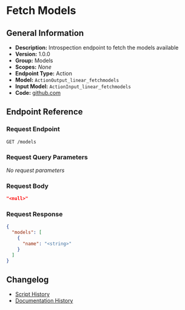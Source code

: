 <!-- BEGIN GENERATED CONTENT -->
# Fetch Models

## General Information

- **Description:** Introspection endpoint to fetch the models available
- **Version:** 1.0.0
- **Group:** Models
- **Scopes:** _None_
- **Endpoint Type:** Action
- **Model:** `ActionOutput_linear_fetchmodels`
- **Input Model:** `ActionInput_linear_fetchmodels`
- **Code:** [github.com](https://github.com/NangoHQ/integration-templates/tree/main/integrations/linear/actions/fetch-models.ts)


## Endpoint Reference

### Request Endpoint

`GET /models`

### Request Query Parameters

_No request parameters_

### Request Body

```json
"<null>"
```

### Request Response

```json
{
  "models": [
    {
      "name": "<string>"
    }
  ]
}
```

## Changelog

- [Script History](https://github.com/NangoHQ/integration-templates/commits/main/integrations/linear/actions/fetch-models.ts)
- [Documentation History](https://github.com/NangoHQ/integration-templates/commits/main/integrations/linear/actions/fetch-models.md)

<!-- END  GENERATED CONTENT -->

